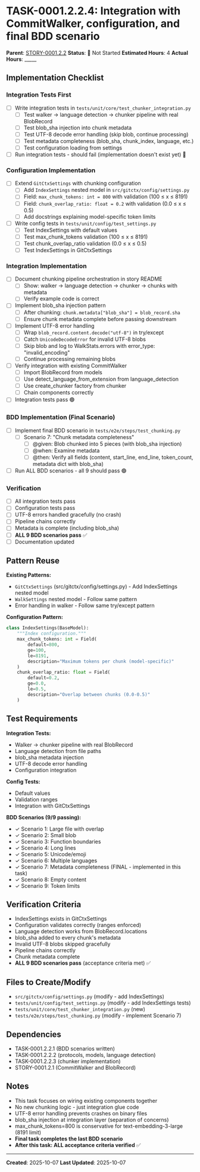 # TASK-0001.2.2.4: Integration with CommitWalker, configuration, and final BDD scenario

**Parent**: [STORY-0001.2.2](README.md)
**Status**: 🔵 Not Started
**Estimated Hours**: 4
**Actual Hours**: _____

## Implementation Checklist

### Integration Tests First

- [ ] Write integration tests in `tests/unit/core/test_chunker_integration.py`
  - [ ] Test walker → language detection → chunker pipeline with real BlobRecord
  - [ ] Test blob_sha injection into chunk metadata
  - [ ] Test UTF-8 decode error handling (skip blob, continue processing)
  - [ ] Test metadata completeness (blob_sha, chunk_index, language, etc.)
  - [ ] Test configuration loading from settings
- [ ] Run integration tests - should fail (implementation doesn't exist yet) 🔴

### Configuration Implementation

- [ ] Extend `GitCtxSettings` with chunking configuration
  - [ ] Add `IndexSettings` nested model in `src/gitctx/config/settings.py`
  - [ ] Field: `max_chunk_tokens: int = 800` with validation (100 ≤ x ≤ 8191)
  - [ ] Field: `chunk_overlap_ratio: float = 0.2` with validation (0.0 ≤ x ≤ 0.5)
  - [ ] Add docstrings explaining model-specific token limits
- [ ] Write config tests in `tests/unit/config/test_settings.py`
  - [ ] Test IndexSettings with default values
  - [ ] Test max_chunk_tokens validation (100 ≤ x ≤ 8191)
  - [ ] Test chunk_overlap_ratio validation (0.0 ≤ x ≤ 0.5)
  - [ ] Test IndexSettings in GitCtxSettings

### Integration Implementation

- [ ] Document chunking pipeline orchestration in story README
  - [ ] Show: walker → language detection → chunker → chunks with metadata
  - [ ] Verify example code is correct
- [ ] Implement blob_sha injection pattern
  - [ ] After chunking: `chunk.metadata["blob_sha"] = blob_record.sha`
  - [ ] Ensure chunk metadata complete before passing downstream
- [ ] Implement UTF-8 error handling
  - [ ] Wrap `blob_record.content.decode("utf-8")` in try/except
  - [ ] Catch `UnicodeDecodeError` for invalid UTF-8 blobs
  - [ ] Skip blob and log to WalkStats.errors with error_type: "invalid_encoding"
  - [ ] Continue processing remaining blobs
- [ ] Verify integration with existing CommitWalker
  - [ ] Import BlobRecord from models
  - [ ] Use detect_language_from_extension from language_detection
  - [ ] Use create_chunker factory from chunker
  - [ ] Chain components correctly
- [ ] Integration tests pass 🟢

### BDD Implementation (Final Scenario)

- [ ] Implement final BDD scenario in `tests/e2e/steps/test_chunking.py`
  - [ ] Scenario 7: "Chunk metadata completeness"
    - [ ] @given: Blob chunked into 5 pieces (with blob_sha injection)
    - [ ] @when: Examine metadata
    - [ ] @then: Verify all fields (content, start_line, end_line, token_count, metadata dict with blob_sha)
- [ ] Run ALL BDD scenarios - all 9 should pass 🟢

### Verification

- [ ] All integration tests pass
- [ ] Configuration tests pass
- [ ] UTF-8 errors handled gracefully (no crash)
- [ ] Pipeline chains correctly
- [ ] Metadata is complete (including blob_sha)
- [ ] **ALL 9 BDD scenarios pass** ✅
- [ ] Documentation updated

## Pattern Reuse

**Existing Patterns:**
- `GitCtxSettings` (src/gitctx/config/settings.py) - Add IndexSettings nested model
- `WalkSettings` nested model - Follow same pattern
- Error handling in walker - Follow same try/except pattern

**Configuration Pattern:**
```python
class IndexSettings(BaseModel):
    """Index configuration."""
    max_chunk_tokens: int = Field(
        default=800,
        ge=100,
        le=8191,
        description="Maximum tokens per chunk (model-specific)"
    )
    chunk_overlap_ratio: float = Field(
        default=0.2,
        ge=0.0,
        le=0.5,
        description="Overlap between chunks (0.0-0.5)"
    )
```

## Test Requirements

**Integration Tests:**
- Walker → chunker pipeline with real BlobRecord
- Language detection from file paths
- blob_sha metadata injection
- UTF-8 decode error handling
- Configuration integration

**Config Tests:**
- Default values
- Validation ranges
- Integration with GitCtxSettings

**BDD Scenarios (9/9 passing):**
- ✓ Scenario 1: Large file with overlap
- ✓ Scenario 2: Small blob
- ✓ Scenario 3: Function boundaries
- ✓ Scenario 4: Long lines
- ✓ Scenario 5: Unicode/emoji
- ✓ Scenario 6: Multiple languages
- ✓ Scenario 7: Metadata completeness (FINAL - implemented in this task)
- ✓ Scenario 8: Empty content
- ✓ Scenario 9: Token limits

## Verification Criteria

- IndexSettings exists in GitCtxSettings
- Configuration validates correctly (ranges enforced)
- Language detection works from BlobRecord.locations
- blob_sha added to every chunk's metadata
- Invalid UTF-8 blobs skipped gracefully
- Pipeline chains correctly
- Chunk metadata complete
- **ALL 9 BDD scenarios pass** (acceptance criteria met) ✅

## Files to Create/Modify

- `src/gitctx/config/settings.py` (modify - add IndexSettings)
- `tests/unit/config/test_settings.py` (modify - add IndexSettings tests)
- `tests/unit/core/test_chunker_integration.py` (new)
- `tests/e2e/steps/test_chunking.py` (modify - implement Scenario 7)

## Dependencies

- TASK-0001.2.2.1 (BDD scenarios written)
- TASK-0001.2.2.2 (protocols, models, language detection)
- TASK-0001.2.2.3 (chunker implementation)
- STORY-0001.2.1 (CommitWalker and BlobRecord)

## Notes

- This task focuses on wiring existing components together
- No new chunking logic - just integration glue code
- UTF-8 error handling prevents crashes on binary files
- blob_sha injection at integration layer (separation of concerns)
- max_chunk_tokens=800 is conservative for text-embedding-3-large (8191 limit)
- **Final task completes the last BDD scenario**
- **After this task: ALL acceptance criteria verified** ✅

---

**Created**: 2025-10-07
**Last Updated**: 2025-10-07
